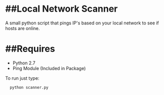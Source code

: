 ##Local Network Scanner
======================

A small python script that pings IP's based on your local network
to see if hosts are online.

##Requires
========== 
- Python 2.7
- Ping Module (Included in Package)


To run just type:

      python scanner.py
